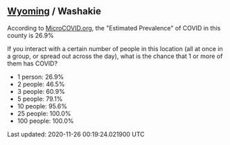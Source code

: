 
## [Wyoming](/united-states/wyoming) / Washakie

According to [MicroCOVID.org](http://microcovid.org),
the "Estimated Prevalence" of COVID in this county is 26.9%

If you interact with a certain number of people in this location
(all at once in a group, or spread out across the day), what is the chance that
1 or more of them has COVID?

- 1 person: 26.9%
- 2 people: 46.5%
- 3 people: 60.9%
- 5 people: 79.1%
- 10 people: 95.6%
- 25 people: 100.0%
- 100 people: 100.0%

Last updated: 2020-11-26 00:19:24.021900 UTC
